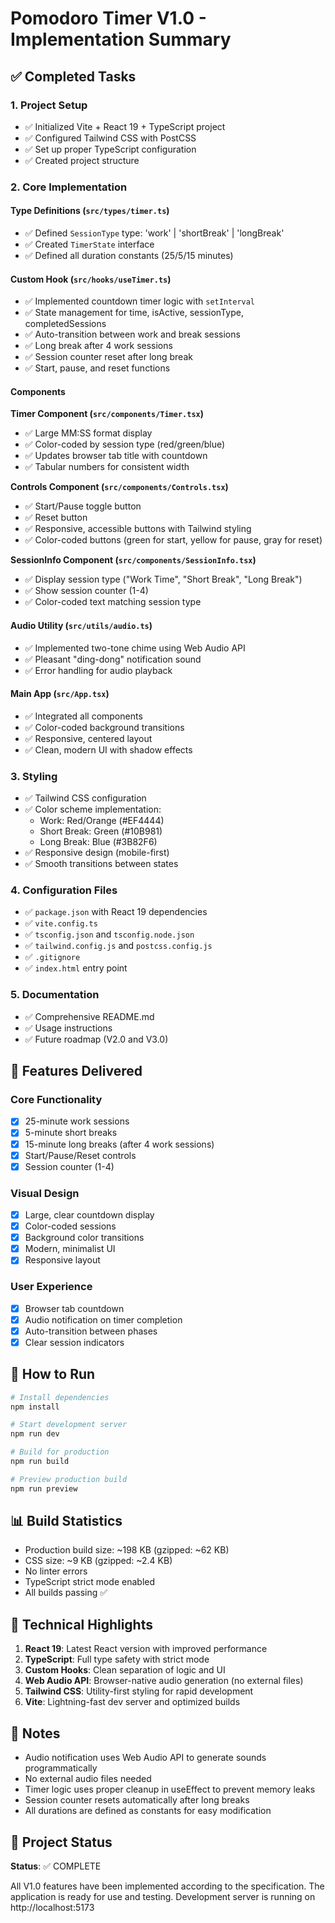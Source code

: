 # Pomodoro Timer V1.0 - Implementation Summary

## ✅ Completed Tasks

### 1. Project Setup
- ✅ Initialized Vite + React 19 + TypeScript project
- ✅ Configured Tailwind CSS with PostCSS
- ✅ Set up proper TypeScript configuration
- ✅ Created project structure

### 2. Core Implementation

#### Type Definitions (`src/types/timer.ts`)
- ✅ Defined `SessionType` type: 'work' | 'shortBreak' | 'longBreak'
- ✅ Created `TimerState` interface
- ✅ Defined all duration constants (25/5/15 minutes)

#### Custom Hook (`src/hooks/useTimer.ts`)
- ✅ Implemented countdown timer logic with `setInterval`
- ✅ State management for time, isActive, sessionType, completedSessions
- ✅ Auto-transition between work and break sessions
- ✅ Long break after 4 work sessions
- ✅ Session counter reset after long break
- ✅ Start, pause, and reset functions

#### Components

**Timer Component (`src/components/Timer.tsx`)**
- ✅ Large MM:SS format display
- ✅ Color-coded by session type (red/green/blue)
- ✅ Updates browser tab title with countdown
- ✅ Tabular numbers for consistent width

**Controls Component (`src/components/Controls.tsx`)**
- ✅ Start/Pause toggle button
- ✅ Reset button
- ✅ Responsive, accessible buttons with Tailwind styling
- ✅ Color-coded buttons (green for start, yellow for pause, gray for reset)

**SessionInfo Component (`src/components/SessionInfo.tsx`)**
- ✅ Display session type ("Work Time", "Short Break", "Long Break")
- ✅ Show session counter (1-4)
- ✅ Color-coded text matching session type

#### Audio Utility (`src/utils/audio.ts`)
- ✅ Implemented two-tone chime using Web Audio API
- ✅ Pleasant "ding-dong" notification sound
- ✅ Error handling for audio playback

#### Main App (`src/App.tsx`)
- ✅ Integrated all components
- ✅ Color-coded background transitions
- ✅ Responsive, centered layout
- ✅ Clean, modern UI with shadow effects

### 3. Styling
- ✅ Tailwind CSS configuration
- ✅ Color scheme implementation:
  - Work: Red/Orange (#EF4444)
  - Short Break: Green (#10B981)
  - Long Break: Blue (#3B82F6)
- ✅ Responsive design (mobile-first)
- ✅ Smooth transitions between states

### 4. Configuration Files
- ✅ `package.json` with React 19 dependencies
- ✅ `vite.config.ts`
- ✅ `tsconfig.json` and `tsconfig.node.json`
- ✅ `tailwind.config.js` and `postcss.config.js`
- ✅ `.gitignore`
- ✅ `index.html` entry point

### 5. Documentation
- ✅ Comprehensive README.md
- ✅ Usage instructions
- ✅ Future roadmap (V2.0 and V3.0)

## 🎯 Features Delivered

### Core Functionality
- [x] 25-minute work sessions
- [x] 5-minute short breaks
- [x] 15-minute long breaks (after 4 work sessions)
- [x] Start/Pause/Reset controls
- [x] Session counter (1-4)

### Visual Design
- [x] Large, clear countdown display
- [x] Color-coded sessions
- [x] Background color transitions
- [x] Modern, minimalist UI
- [x] Responsive layout

### User Experience
- [x] Browser tab countdown
- [x] Audio notification on timer completion
- [x] Auto-transition between phases
- [x] Clear session indicators

## 🚀 How to Run

```bash
# Install dependencies
npm install

# Start development server
npm run dev

# Build for production
npm run build

# Preview production build
npm run preview
```

## 📊 Build Statistics

- Production build size: ~198 KB (gzipped: ~62 KB)
- CSS size: ~9 KB (gzipped: ~2.4 KB)
- No linter errors
- TypeScript strict mode enabled
- All builds passing ✅

## 🔧 Technical Highlights

1. **React 19**: Latest React version with improved performance
2. **TypeScript**: Full type safety with strict mode
3. **Custom Hooks**: Clean separation of logic and UI
4. **Web Audio API**: Browser-native audio generation (no external files)
5. **Tailwind CSS**: Utility-first styling for rapid development
6. **Vite**: Lightning-fast dev server and optimized builds

## 📝 Notes

- Audio notification uses Web Audio API to generate sounds programmatically
- No external audio files needed
- Timer logic uses proper cleanup in useEffect to prevent memory leaks
- Session counter resets automatically after long breaks
- All durations are defined as constants for easy modification

## 🎉 Project Status

**Status**: ✅ COMPLETE

All V1.0 features have been implemented according to the specification. The application is ready for use and testing. Development server is running on http://localhost:5173

